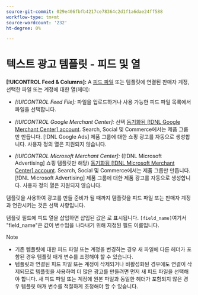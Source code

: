 ```yaml
---
source-git-commit: 029e406fbfb4217ce78364c2d1f1a6dae24ff588
workflow-type: tm+mt
source-wordcount: '232'
ht-degree: 0%

---
```

# 텍스트 광고 템플릿 - 피드 및 열

**[!UICONTROL Feed & Columns]:** A [피드 파일](/help/search-social-commerce/campaign-management/inventory-feeds/feed-files-manage.md) 또는 템플릿에 연결된 판매자 계정, 선택한 파일 또는 계정에 대한 열(헤더):

* *[!UICONTROL Feed File]:* 파일을 업로드하거나 사용 가능한 피드 파일 목록에서 파일을 선택합니다.

* *[!UICONTROL Google Merchant Center]:* 선택 [동기화됨 [!DNL Google Merchant Center] account](/help/search-social-commerce/campaign-management/accounts/merchant-account-manage.md). Search, Social 및 Commerce에서는 제품 그룹만 만듭니다. [!DNL Google Ads] 제품 그룹에 대한 쇼핑 광고를 자동으로 생성합니다. 사용자 정의 열은 지원되지 않습니다.

* *[!UICONTROL Microsoft Merchant Center]:* ([!DNL Microsoft Advertising] 쇼핑 템플릿만 해당) [동기화됨 [!DNL Microsoft Merchant Center] account](/help/search-social-commerce/campaign-management/accounts/merchant-account-manage.md). Search, Social 및 Commerce에서는 제품 그룹만 만듭니다. [!DNL Microsoft Advertising] 제품 그룹에 대한 제품 광고를 자동으로 생성합니다. 사용자 정의 열은 지원되지 않습니다.

템플릿을 사용하여 광고를 만들 준비가 될 때까지 템플릿을 피드 파일 또는 판매자 계정과 연관시키는 것은 선택 사항입니다.

템플릿 필드에 피드 열을 삽입하면 삽입된 값은 로 표시됩니다. `[field_name]`여기서 &quot;field_name&quot;은 값이 변수임을 나타내기 위해 지정된 필드 이름입니다.

>[!NOTE]
>
>* 기존 템플릿에 대한 피드 파일 또는 계정을 변경하는 경우 새 파일에 다른 헤더가 포함된 경우 템플릿 매개 변수를 조정해야 할 수 있습니다.
>* 템플릿과 연결된 피드 파일 또는 계정이 삭제되거나 비활성화된 경우에도 연결이 삭제되므로 템플릿을 사용하여 더 많은 광고를 만들려면 먼저 새 피드 파일을 선택해야 합니다. 새 피드 파일 또는 계정에 원본 파일과 동일한 헤더가 포함되지 않은 경우 템플릿 매개 변수를 적절하게 조정해야 할 수 있습니다.

